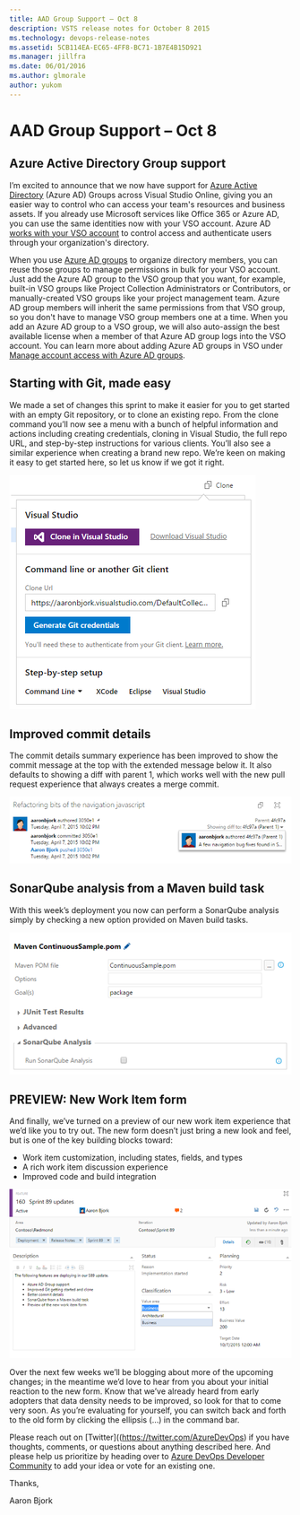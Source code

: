 ```yaml
---
title: AAD Group Support – Oct 8
description: VSTS release notes for October 8 2015
ms.technology: devops-release-notes
ms.assetid: 5CB114EA-EC65-4FF8-BC71-1B7E4B15D921
ms.manager: jillfra
ms.date: 06/01/2016
ms.author: glmorale
author: yukom
---
```


# AAD Group Support – Oct 8

## Azure Active Directory Group support

I’m excited to announce that we now have support for [Azure Active Directory](https://azure.microsoft.com/services/active-directory/) (Azure AD) Groups across Visual Studio Online, giving you an easier way to control who can access your team's resources and business assets. If you already use Microsoft services like Office 365 or Azure AD, you can use the same identities now with your VSO account. Azure AD [works with your VSO account](https://visualstudio.microsoft.com/get-started/setup/manage-organization-access-for-your-account-vs) to control access and authenticate users through your organization's directory.

When you use [Azure AD groups](https://azure.microsoft.com/documentation/articles/active-directory-manage-groups) to organize directory members, you can reuse those groups to manage permissions in bulk for your VSO account. Just add the Azure AD group to the VSO group that you want, for example, built-in VSO groups like Project Collection Administrators or Contributors, or manually-created VSO groups like your project management team. Azure AD group members will inherit the same permissions from that VSO group, so you don't have to manage VSO group members one at a time. When you add an Azure AD group to a VSO group, we will also auto-assign the best available license when a member of that Azure AD group logs into the VSO account. You can learn more about adding Azure AD groups in VSO under [Manage account access with Azure AD groups](https://visualstudio.microsoft.com/get-started/setup/manage-organization-access-for-your-account-vs).

## Starting with Git, made easy

We made a set of changes this sprint to make it easier for you to get started with an empty Git repository, or to clone an existing repo. From the clone command you’ll now see a menu with a bunch of helpful information and actions including creating credentials, cloning in Visual Studio, the full repo URL, and step-by-step instructions for various clients. You’ll also see a similar experience when creating a brand new repo. We’re keen on making it easy to get started here, so let us know if we got it right.

![Cloning a Git repo in Visual Studio](media/10_8_01.png)

## Improved commit details

The commit details summary experience has been improved to show the commit message at the top with the extended message below it. It also defaults to showing a diff with parent 1, which works well with the new pull request experience that always creates a merge commit.

![Viewing commit details](media/10_8_02.png)

## SonarQube analysis from a Maven build task

With this week’s deployment you now can perform a SonarQube analysis simply by checking a new option provided on Maven build tasks.

![The SonarQube analysis option for Maven build tasks](media/10_8_03.png)

## PREVIEW: New Work Item form

And finally, we’ve turned on a preview of our new work item experience that we’d like you to try out. The new form doesn’t just bring a new look and feel, but is one of the key building blocks toward:

- Work item customization, including states, fields, and types
- A rich work item discussion experience
- Improved code and build integration

![New work item form (preview)](media/10_8_04.png)

Over the next few weeks we’ll be blogging about more of the upcoming changes; in the meantime we’d love to hear from you about your initial reaction to the new form. Know that we’ve already heard from early adopters that data density needs to be improved, so look for that to come very soon. As you’re evaluating for yourself, you can switch back and forth to the old form by clicking the ellipsis (…) in the command bar.

Please reach out on [Twitter]((https://twitter.com/AzureDevOps)  if you have thoughts, comments, or questions about anything described here. And please help us prioritize by heading over to [Azure DevOps Developer Community](https://developercommunity.visualstudio.com/spaces/21/index.html) to add your idea or vote for an existing one.

Thanks,

Aaron Bjork
